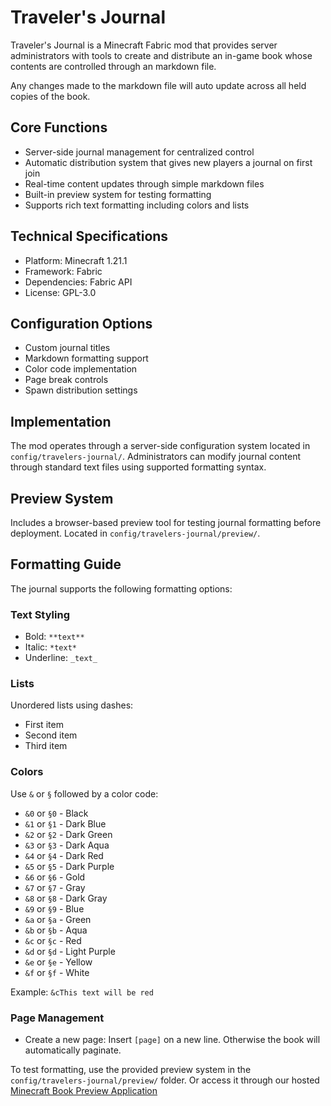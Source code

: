 # Traveler's Journal

Traveler's Journal is a Minecraft Fabric mod that provides server administrators with tools to create and distribute an in-game book whose contents are controlled through an markdown file. 

Any changes made to the markdown file will auto update across all held copies of the book. 

## Core Functions
- Server-side journal management for centralized control
- Automatic distribution system that gives new players a journal on first join
- Real-time content updates through simple markdown files
- Built-in preview system for testing formatting
- Supports rich text formatting including colors and lists

## Technical Specifications
- Platform: Minecraft 1.21.1
- Framework: Fabric
- Dependencies: Fabric API
- License: GPL-3.0

## Configuration Options
- Custom journal titles
- Markdown formatting support
- Color code implementation
- Page break controls
- Spawn distribution settings

## Implementation
The mod operates through a server-side configuration system located in `config/travelers-journal/`. Administrators can modify journal content through standard text files using supported formatting syntax.

## Preview System
Includes a browser-based preview tool for testing journal formatting before deployment. Located in `config/travelers-journal/preview/`.

## Formatting Guide
The journal supports the following formatting options:

### Text Styling
- Bold: `**text**`
- Italic: `*text*`
- Underline: `_text_`

### Lists
Unordered lists using dashes:
- First item
- Second item
- Third item


### Colors
Use `&` or `§` followed by a color code:
- `&0` or `§0` - Black
- `&1` or `§1` - Dark Blue
- `&2` or `§2` - Dark Green
- `&3` or `§3` - Dark Aqua
- `&4` or `§4` - Dark Red
- `&5` or `§5` - Dark Purple
- `&6` or `§6` - Gold
- `&7` or `§7` - Gray
- `&8` or `§8` - Dark Gray
- `&9` or `§9` - Blue
- `&a` or `§a` - Green
- `&b` or `§b` - Aqua
- `&c` or `§c` - Red
- `&d` or `§d` - Light Purple
- `&e` or `§e` - Yellow
- `&f` or `§f` - White

Example:
`&cThis text will be red`

### Page Management
- Create a new page: Insert `[page]` on a new line. Otherwise the book will automatically paginate.

To test formatting, use the provided preview system in the `config/travelers-journal/preview/` folder. Or access it through our hosted [Minecraft Book Preview Application](https://gbti.network/wp-content/uploads/travelers-journal-preview/)